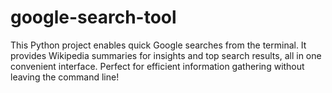 # google-search-tool
This Python project enables quick Google searches from the terminal. It provides Wikipedia summaries for insights and top search results, all in one convenient interface. Perfect for efficient information gathering without leaving the command line!
